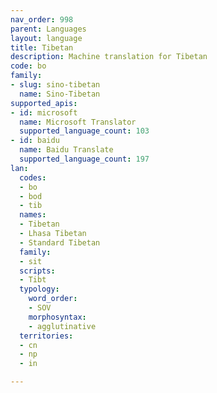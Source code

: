 ```yaml
---
nav_order: 998
parent: Languages
layout: language
title: Tibetan
description: Machine translation for Tibetan
code: bo
family:
- slug: sino-tibetan
  name: Sino-Tibetan
supported_apis:
- id: microsoft
  name: Microsoft Translator
  supported_language_count: 103
- id: baidu
  name: Baidu Translate
  supported_language_count: 197
lan:
  codes:
  - bo
  - bod
  - tib
  names:
  - Tibetan
  - Lhasa Tibetan
  - Standard Tibetan
  family:
  - sit
  scripts:
  - Tibt
  typology:
    word_order:
    - SOV
    morphosyntax:
    - agglutinative
  territories:
  - cn
  - np
  - in

---
```


